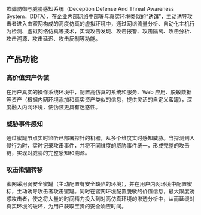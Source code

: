 欺骗防御与威胁感知系统（Deception Defense And Threat Awareness System，DDTA），在企业内部网络中部署与真实环境类似的“诱饵”，主动诱导攻击者进入由蜜网构成的高度仿真的虚拟环境中，通过网络流量分析、自动化主机行为检测、虚拟网络仿真等技术，实现攻击发现、攻击报警、攻击隔离、攻击分析、攻击溯源、攻击延迟、攻击反制等功能。
## 产品功能
### 高价值资产伪装
在用户真实的操作系统环境中，配置高仿真的系统和服务、Web 应用、脱敏数据等资产（根据内网环境添加和真实资产类似的信息，提供灵活的自定义蜜罐），深度融入内网环境，使伪装更具有迷惑性。
### 威胁事件感知
通过蜜罐节点实时监听已部署探针的机器，从多个维度实时感知威胁。当探测到入侵行为时，实时记录攻击事件，并将不同维度的威胁事件统一，形成完整的攻击链，实现对威胁的完整感知和溯源。
### 攻击欺骗转移
蜜网采用弱安全蜜罐（主动配置有安全缺陷的环境），并在用户内网环境中配置蜜标，主动诱导攻击者攻击蜜罐。同时在蜜网环境配置脱敏的价值信息，最大限度诱惑攻击者，使之将大量的时间精力投入到对高仿真环境的渗透分析中，从而延缓对真实环境的破坏，为用户获取宝贵的安全响应时间。
